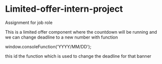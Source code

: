 # Limited-offer-intern-project
Assignment for job role


This is a limited offer component where the countdown will be running and we can change deadline to a new number with function 

window.consoleFunction('YYYY/MM/DD'); 

this id the function which is used to change the deadline for that banner
